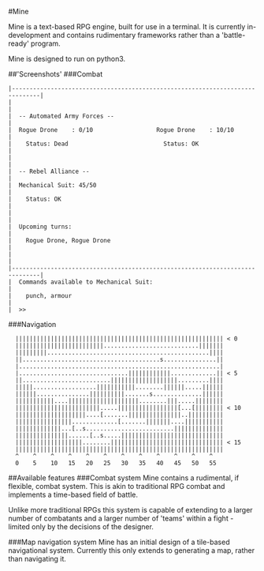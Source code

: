 #Mine

Mine is a text-based RPG engine, built for use in a terminal.  It is currently in-development and contains rudimentary frameworks rather than a 'battle-ready' program.

Mine is designed to run on python3.

##'Screenshots'
###Combat

```
|------------------------------------------------------------------------------|
|                                                                              |
|  -- Automated Army Forces --                                                 |
|  Rogue Drone    : 0/10                  Rogue Drone    : 10/10               |
|    Status: Dead                           Status: OK                         |
|                                                                              |
|  -- Rebel Alliance --                                                        |
|  Mechanical Suit: 45/50                                                      |
|    Status: OK                                                                |
|                                                                              |
|  Upcoming turns:                                                             |
|    Rogue Drone, Rogue Drone                                                  |
|                                                                              |
|------------------------------------------------------------------------------|
|  Commands available to Mechanical Suit:                                      |
|    punch, armour                                                             |
|  >>
```

###Navigation

```
  ||||||||||||||||||||||||||||||||||||||||||||||||||||||||||| < 0
  |||||||||||||||||||||||||...........................|||||||
  |||||||||..............................................||||
  ||.......................................s...............||
  |.........................................................|
  |...............................||||||||||||.............|| < 5
  ||.........................|||||||||||||||||||.........||||
  |||||..................|||||||||||........||||||.....||||||
  ||||||...............||||||||||.......s..............||||||
  |||||||||||....||||||||||||||||||||........|||.....||||||||
  ||||||||||||||||||||||||.....|||||||||||||||||[...[|||||||| < 10
  ||||||||||||||||||||....[.......|||||||||||||||..||||||||||
  ||||||||||||||||.............[.......|||||||....|||||||||||
  |||||||||||||...[..s.........................||||||||||||||
  |||||||||||||||......[..s.....|||||||||||||||||||||||||||||
  |||||||||||||||||||........|||||||||||||||||||||||||||||||| < 15
  |||||||||||||||||||||||||||||||||||||||||||||||||||||||||||
  ^    ^    ^    ^    ^    ^    ^    ^    ^    ^    ^    ^    
  0    5    10   15   20   25   30   35   40   45   50   55   
```

##Available features
###Combat system
Mine contains a rudimental, if flexible, combat system.  This is akin to traditional RPG combat and implements a time-based field of battle.

Unlike more traditional RPGs this system is capable of extending to a larger number of combatants and a larger number of 'teams' within a fight - limited only by the decisions of the designer.

###Map navigation system
Mine has an initial design of a tile-based navigational system.  Currently this only extends to generating a map, rather than navigating it.
